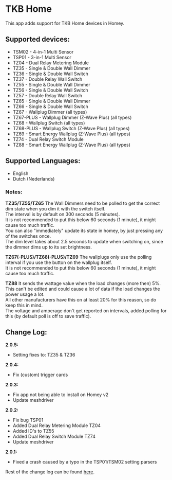 # TKB Home
This app adds support for TKB Home devices in Homey.

## Supported devices:
+ TSM02 - 4-in-1 Multi Sensor
+ TSP01 - 3-in-1 Multi Sensor
+ TZ04 - Dual Relay Metering Module
+ TZ35 - Single & Double Wall Dimmer
+ TZ36 - Single & Double Wall Switch
+ TZ37 - Double Relay Wall Switch
+ TZ55 - Single & Double Wall Dimmer
+ TZ56 - Single & Double Wall Switch
+ TZ57 - Double Relay Wall Switch
+ TZ65 - Single & Double Wall Dimmer
+ TZ66 - Single & Double Wall Switch
+ TZ67 - Wallplug Dimmer (all types)
+ TZ67-PLUS - Wallplug Dimmer (Z-Wave Plus) (all types)
+ TZ68 - Wallplug Switch (all types)
+ TZ68-PLUS - Wallplug Switch (Z-Wave Plus) (all types)
+ TZ69 - Smart Energy Wallplug (Z-Wave Plus) (all types)
+ TZ74 - Dual Relay Switch Module
+ TZ88 - Smart Energy Wallplug (Z-Wave Plus) (all types)

## Supported Languages:
* English
* Dutch (Nederlands)

### Notes:
**TZ35/TZ55/TZ65**
The Wall Dimmers need to be polled to get the correct dim state when you dim it with the switch itself.  
The interval is by default on 300 seconds (5 minutes).  
It is not recommended to put this below 60 seconds (1 minute), it might cause too much traffic.  
You can also "immediately" update its state in homey, by just pressing any of the switches once.  
The dim level takes about 2.5 seconds to update when switching on, since the dimmer dims up to its set brightness.  

**TZ67(-PLUS)/TZ68(-PLUS)/TZ69**
The wallplugs only use the polling interval if you use the button on the wallplug itself.  
It is not recommended to put this below 60 seconds (1 minute), it might cause too much traffic.

**TZ88**
It sends the wattage value when the load changes (more then) 5%.  
This can't be edited and could cause a lot of data if the load changes the power usage a lot.  
All other manufacturers have this on at least 20% for this reason, so do keep this in mind.  
The voltage and amperage don't get reported on intervals, added polling for this (by default poll is off to save traffic).

## Change Log:
**2.0.5:**
- Setting fixes to: TZ35 & TZ36

**2.0.4:**
- Fix (custom) trigger cards

**2.0.3:**
- Fix app not being able to install on Homey v2
- Update meshdriver

**2.0.2:**
- Fix bug TSP01
- Added Dual Relay Metering Module TZ04
- Added ID's to TZ55
- Added Dual Relay Switch Module TZ74
- Update meshdriver

**2.0.1:**
- Fixed a crash caused by a typo in the TSP01/TSM02 setting parsers

Rest of the change log can be found [here](https://github.com/caseda/com.tkbhome/blob/master/README.md).
